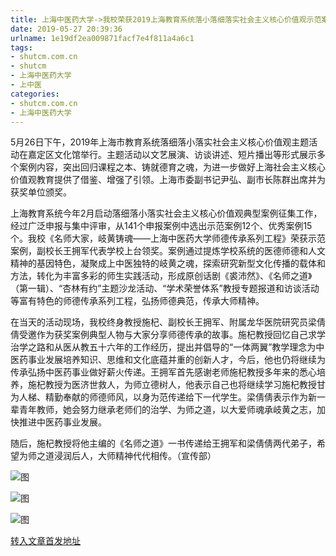 ```yaml
---
title: 上海中医药大学->我校荣获2019上海教育系统落小落细落实社会主义核心价值观示范案例 | shutcm.com.cn
date: 2019-05-27 20:39:36
urlname: 1e19df2ea009871facf7e4f811a4a6c1
tags: 
- shutcm.com.cn
- shutcm
- 上海中医药大学
- 上中医
categories:
- shutcm.com.cn
- 上海中医药大学
---
```



5月26日下午，2019年上海市教育系统落细落小落实社会主义核心价值观主题活动在嘉定区文化馆举行。主题活动以文艺展演、访谈讲述、短片播出等形式展示多个案例内容，突出回归课程之本、铸就德育之魂，为进一步做好上海社会主义核心价值观教育提供了借鉴、增强了引领。上海市委副书记尹弘、副市长陈群出席并为获奖单位颁奖。

上海教育系统今年2月启动落细落小落实社会主义核心价值观典型案例征集工作，经过广泛申报与集中评审，从141个申报案例中选出示范案例12个、优秀案例15个。我校《名师大家，岐黄铸魂——上海中医药大学师德传承系列工程》荣获示范案例，副校长王拥军代表学校上台领奖。案例通过提炼学校系统的医德师德和人文精神的基因特色，凝聚成上中医独特的岐黄之魂，探索研究新型文化传播的载体和方法，转化为丰富多彩的师生实践活动，形成原创话剧《裘沛然》、《名师之道》（第一辑）、“杏林有约”主题沙龙活动、“学术荣誉体系”教授专题报道和访谈活动等富有特色的师德传承系列工程，弘扬师德典范，传承大师精神。

在当天的活动现场，我校终身教授施杞、副校长王拥军、附属龙华医院研究员梁倩倩受邀作为获奖案例典型人物与大家分享师德传承的故事。施杞教授回忆自己求学治学之路和从医从教五十六年的工作经历，提出并倡导的“一体两翼”教学理念为中医药事业发展培养知识、思维和文化底蕴并重的创新人才，今后，他也仍将继续为传承弘扬中医药事业做好薪火传递。王拥军首先感谢老师施杞教授多年来的悉心培养，施杞教授为医济世救人，为师立德树人，他表示自己也将继续学习施杞教授甘为人梯、精勤奉献的师德师风，以身为范传递给下一代学生。梁倩倩表示作为新一辈青年教师，她会努力继承老师们的治学、为师之道，以大爱师魂承岐黄之志，加快推进中医药事业发展。

随后，施杞教授将他主编的《名师之道》一书传递给王拥军和梁倩倩两代弟子，希望为师之道浸润后人，大师精神代代相传。（宣传部）



![图](https://www.shutcm.edu.cn/_upload/article/images/98/3f/d6502be04b5ba39ac802d79922a2/80fe13c3-d084-46e7-9c16-e0af8e33a5f1.jpg)

![图](https://www.shutcm.edu.cn/_upload/article/images/98/3f/d6502be04b5ba39ac802d79922a2/6d627bba-2753-4d43-a3ae-8c91dd711310.jpg)

![图](https://www.shutcm.edu.cn/_upload/article/images/98/3f/d6502be04b5ba39ac802d79922a2/f4d0d81a-b253-49b8-925f-da3b3bf354f9.jpg)

[转入文章首发地址](https://www.shutcm.edu.cn/2019/0527/c221a104755/page.htm)